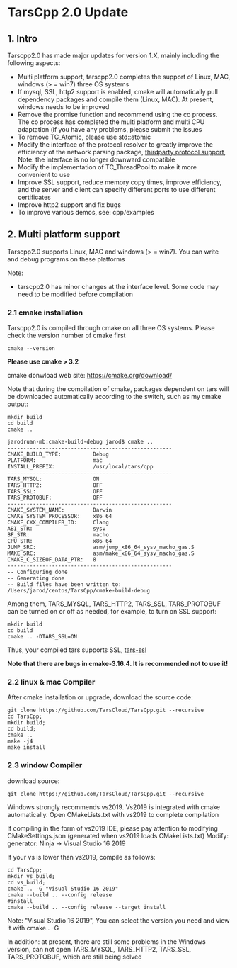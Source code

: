 # TarsCpp 2.0 Update

## 1. Intro

Tarscpp2.0 has made major updates for version 1.X, mainly including the following aspects:
- Multi platform support, tarscpp2.0 completes the support of Linux, MAC, windows (> = win7) three OS systems
- If mysql, SSL, http2 support is enabled, cmake will automatically pull dependency packages and compile them (Linux, MAC). At present, windows needs to be improved
- Remove the promise function and recommend using the co process. The co process has completed the multi platform and multi CPU adaptation (if you have any problems, please submit the issues
- To remove TC_Atomic, please use std::atomic
- Modify the interface of the protocol resolver to greatly improve the efficiency of the network parsing package, [thirdparty protocol support](tars-thirdparty-protocol.md), Note: the interface is no longer downward compatible
- Modify the implementation of TC_ThreadPool to make it more convenient to use
- Improve SSL support, reduce memory copy times, improve efficiency, and the server and client can specify different ports to use different certificates
- Improve http2 support and fix bugs
- To improve various demos, see: cpp/examples

## 2. Multi platform support

Tarscpp2.0 supports Linux, MAC and windows (> = win7). You can write and debug programs on these platforms

Note: 
- tarscpp2.0 has minor changes at the interface level. Some code may need to be modified before compilation

### 2.1 cmake installation

Tarscpp2.0 is compiled through cmake on all three OS systems. Please check the version number of cmake first

```
cmake --version
```

**Please use cmake > 3.2**

cmake donwload web site: https://cmake.org/download/

Note that during the compilation of cmake, packages dependent on tars will be downloaded automatically according to the switch, such as my cmake output:

```
mkdir build
cd build
cmake ..
```

```
jarodruan-mb:cmake-build-debug jarod$ cmake ..
----------------------------------------------------
CMAKE_BUILD_TYPE:          Debug
PLATFORM:                  mac
INSTALL_PREFIX:            /usr/local/tars/cpp
----------------------------------------------------
TARS_MYSQL:                ON
TARS_HTTP2:                OFF
TARS_SSL:                  OFF
TARS_PROTOBUF:             OFF
----------------------------------------------------
CMAKE_SYSTEM_NAME:         Darwin
CMAKE_SYSTEM_PROCESSOR:    x86_64
CMAKE_CXX_COMPILER_ID:     Clang
ABI_STR:                   sysv
BF_STR:                    macho
CPU_STR:                   x86_64
JUMP_SRC:                  asm/jump_x86_64_sysv_macho_gas.S
MAKE_SRC:                  asm/make_x86_64_sysv_macho_gas.S
CMAKE_C_SIZEOF_DATA_PTR:   8
----------------------------------------------------
-- Configuring done
-- Generating done
-- Build files have been written to: /Users/jarod/centos/TarsCpp/cmake-build-debug
```

Among them, TARS_MYSQL, TARS_HTTP2, TARS_SSL, TARS_PROTOBUF can be turned on or off as needed, for example, to turn on SSL support:

```
mkdir build
cd build 
cmake .. -DTARS_SSL=ON
```

Thus, your compiled tars supports SSL, [tars-ssl](../tars-tls.md)

**Note that there are bugs in cmake-3.16.4. It is recommended not to use it!**

### 2.2 linux & mac Compiler

After cmake installation or upgrade, download the source code:

```
git clone https://github.com/TarsCloud/TarsCpp.git --recursive
cd TarsCpp;
mkdir build;
cd build;
cmake ..
make -j4
make install
```

### 2.3 window Compiler

download source:
```
git clone https://github.com/TarsCloud/TarsCpp.git --recursive
```

Windows strongly recommends vs2019. Vs2019 is integrated with cmake automatically. Open CMakeLists.txt with vs2019 to complete compilation

If compiling in the form of vs2019 IDE, please pay attention to modifying CMakeSettings.json (generated when vs2019 loads CMakeLists.txt)
Modify: generator: Ninja -> Visual Studio 16 2019

If your vs is lower than vs2019, compile as follows:

```
cd TarsCpp;
mkdir vs_build;
cd vs_build;
cmake .. -G "Visual Studio 16 2019"
cmake --build .. --config release
#install
cmake --build .. --config release --target install
```

Note: "Visual Studio 16 2019", You can select the version you need and view it with cmake.. -G

In addition: at present, there are still some problems in the Windows version, can not open TARS_MYSQL, TARS_HTTP2, TARS_SSL, TARS_PROTOBUF, which are still being solved

